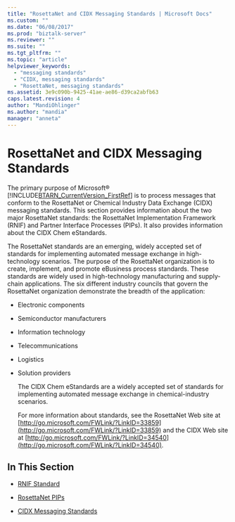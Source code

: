 ```yaml
---
title: "RosettaNet and CIDX Messaging Standards | Microsoft Docs"
ms.custom: ""
ms.date: "06/08/2017"
ms.prod: "biztalk-server"
ms.reviewer: ""
ms.suite: ""
ms.tgt_pltfrm: ""
ms.topic: "article"
helpviewer_keywords: 
  - "messaging standards"
  - "CIDX, messaging standards"
  - "RosettaNet, messaging standards"
ms.assetid: 3e9c090b-9425-41ae-ae86-d39ca2abfb63
caps.latest.revision: 4
author: "MandiOhlinger"
ms.author: "mandia"
manager: "anneta"
---
```

# RosettaNet and CIDX Messaging Standards
The primary purpose of Microsoft® [!INCLUDE[BTARN_CurrentVersion_FirstRef](../../includes/btarn-currentversion-firstref-md.md)] is to process messages that conform to the RosettaNet or Chemical Industry Data Exchange (CIDX) messaging standards. This section provides information about the two major RosettaNet standards: the RosettaNet Implementation Framework (RNIF) and Partner Interface Processes (PIPs). It also provides information about the CIDX Chem eStandards.  
  
 The RosettaNet standards are an emerging, widely accepted set of standards for implementing automated message exchange in high-technology scenarios. The purpose of the RosettaNet organization is to create, implement, and promote eBusiness process standards. These standards are widely used in high-technology manufacturing and supply-chain applications. The six different industry councils that govern the RosettaNet organization demonstrate the breadth of the application:  
  
- Electronic components  
  
- Semiconductor manufacturers  
  
- Information technology  
  
- Telecommunications  
  
- Logistics  
  
- Solution providers  
  
  The CIDX Chem eStandards are a widely accepted set of standards for implementing automated message exchange in chemical-industry scenarios.  
  
  For more information about standards, see the RosettaNet Web site at [http://go.microsoft.com/FWLink/?LinkID=33859](http://go.microsoft.com/FWLink/?LinkID=33859) and the CIDX Web site at [http://go.microsoft.com/FWLink/?LinkID=34540](http://go.microsoft.com/FWLink/?LinkID=34540).  
  
## In This Section  
  
-   [RNIF Standard](../../adapters-and-accelerators/accelerator-rosettanet/rnif-standard.md)  
  
-   [RosettaNet PIPs](../../adapters-and-accelerators/accelerator-rosettanet/rosettanet-pips.md)  
  
-   [CIDX Messaging Standards](../../adapters-and-accelerators/accelerator-rosettanet/cidx-messaging-standards.md)